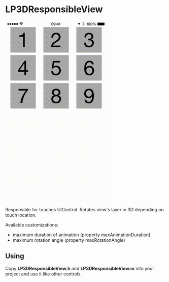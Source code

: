 LP3DResponsibleView
====================================

![](DEMO.gif)

Responsible for touches UIControl. Rotates view's layer in 3D depending on touch location.

Available customizations:

* maximum duration of animation (property maxAnimationDuration)
* maximum rotation angle (property maxRotationAngle)

## Using

Copy **LP3DResponsibleView.h** and **LP3DResponsibleView.m** into your project and use it like other controls. 